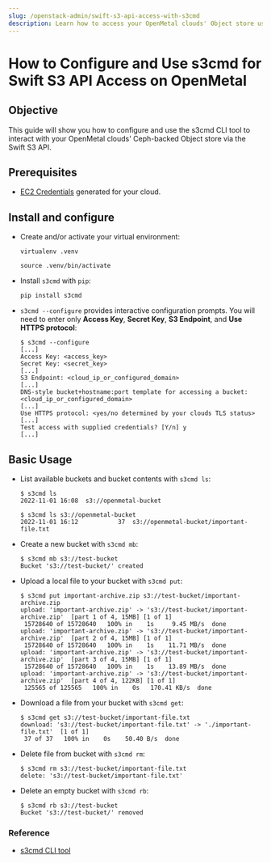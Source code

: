 ```yaml
---
slug: /openstack-admin/swift-s3-api-access-with-s3cmd
description: Learn how to access your OpenMetal clouds' Object store using s3cmd and the Swift S3 API
---
```

# How to Configure and Use s3cmd for Swift S3 API Access on OpenMetal

## Objective

This guide will show you how to configure and use the s3cmd CLI tool to interact
with your OpenMetal clouds' Ceph-backed Object store via the Swift S3 API.

## Prerequisites

- [EC2 Credentials](swift-api-s3.md) generated for your cloud.

## Install and configure

- Create and/or activate your virtual environment:
  
  ```shell
  virtualenv .venv

  source .venv/bin/activate
  ```

- Install `s3cmd` with `pip`:
  
  ```shell
  pip install s3cmd
  ```

- `s3cmd --configure` provides interactive configuration prompts. You will need
  to enter only **Access Key**, **Secret Key**, **S3 Endpoint**, and
  **Use HTTPS protocol**:

  ```shell
  $ s3cmd --configure
  [...]
  Access Key: <access_key>
  Secret Key: <secret_key>
  [...]
  S3 Endpoint: <cloud_ip_or_configured_domain>
  [...]
  DNS-style bucket+hostname:port template for accessing a bucket: <cloud_ip_or_configured_domain>
  [...]
  Use HTTPS protocol: <yes/no determined by your clouds TLS status>
  [...]
  Test access with supplied credentials? [Y/n] y
  [...]
  ```

## Basic Usage

- List available buckets and bucket contents with `s3cmd ls`:
  
  ```shell
  $ s3cmd ls
  2022-11-01 16:08  s3://openmetal-bucket

  $ s3cmd ls s3://openmetal-bucket
  2022-11-01 16:12           37  s3://openmetal-bucket/important-file.txt
  ```

- Create a new bucket with `s3cmd mb`:
  
  ```shell
  $ s3cmd mb s3://test-bucket
  Bucket 's3://test-bucket/' created
  ```

- Upload a local file to your bucket with `s3cmd put`:
  
  ```shell
  $ s3cmd put important-archive.zip s3://test-bucket/important-archive.zip
  upload: 'important-archive.zip' -> 's3://test-bucket/important-archive.zip'  [part 1 of 4, 15MB] [1 of 1]
   15728640 of 15728640   100% in    1s     9.45 MB/s  done
  upload: 'important-archive.zip' -> 's3://test-bucket/important-archive.zip'  [part 2 of 4, 15MB] [1 of 1]
   15728640 of 15728640   100% in    1s    11.71 MB/s  done
  upload: 'important-archive.zip' -> 's3://test-bucket/important-archive.zip'  [part 3 of 4, 15MB] [1 of 1]
   15728640 of 15728640   100% in    1s    13.89 MB/s  done
  upload: 'important-archive.zip' -> 's3://test-bucket/important-archive.zip'  [part 4 of 4, 122KB] [1 of 1]
   125565 of 125565   100% in    0s   170.41 KB/s  done
  ```

- Download a file from your bucket with `s3cmd get`:
  
  ```shell
  $ s3cmd get s3://test-bucket/important-file.txt
  download: 's3://test-bucket/important-file.txt' -> './important-file.txt'  [1 of 1]
   37 of 37   100% in    0s    50.40 B/s  done
  ```

- Delete file from bucket with `s3cmd rm`:
  
  ```shell
  $ s3cmd rm s3://test-bucket/important-file.txt
  delete: 's3://test-bucket/important-file.txt'
  ```

- Delete an empty bucket with `s3cmd rb`:
  
  ```shell
  $ s3cmd rb s3://test-bucket
  Bucket 's3://test-bucket/' removed
  ```

### Reference

- [s3cmd CLI tool](https://github.com/s3tools/s3cmd)
